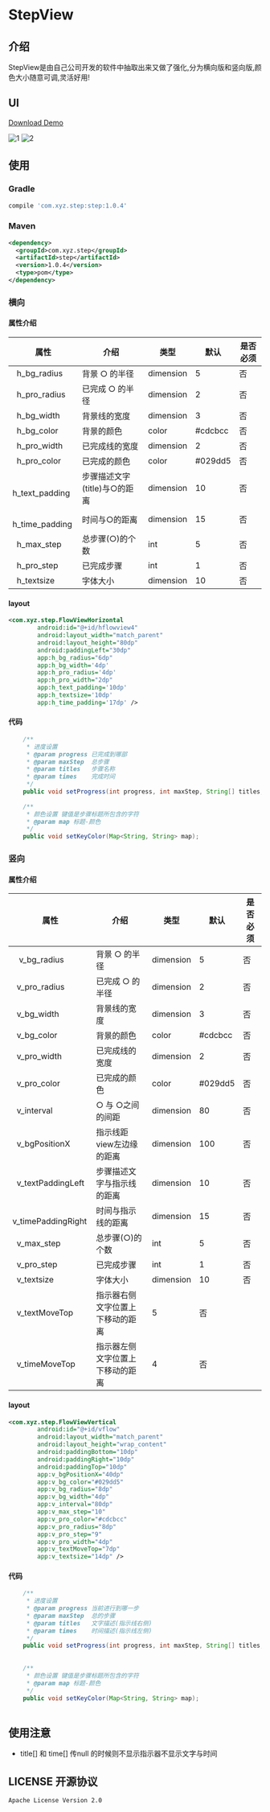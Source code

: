 # StepView

## 介绍

StepView是由自己公司开发的软件中抽取出来又做了强化,分为横向版和竖向版,颜色大小随意可调,灵活好用!

## UI

[Download Demo](https://github.com/zhangxuyang321/StepView/blob/master/apk/step.apk)

![1](https://github.com/zhangxuyang321/StepView/blob/master/ui/hflow.png)
![2](https://github.com/zhangxuyang321/StepView/blob/master/ui/vflow.png)


## 使用

### Gradle

```Groovy
compile 'com.xyz.step:step:1.0.4'
```

### Maven

```xml
<dependency>
  <groupId>com.xyz.step</groupId>
  <artifactId>step</artifactId>
  <version>1.0.4</version>
  <type>pom</type>
</dependency>
```

### 横向

#### 属性介绍

属性 | 介绍 | 类型 | 默认 | 是否必须
    --- | --- | --- | --- | ---
    h_bg_radius | 背景 ○ 的半径 | dimension | 5 | 否
    h_pro_radius | 已完成 ○ 的半径 | dimension | 2 | 否 
    h_bg_width | 背景线的宽度 | dimension | 3 | 否
    h_bg_color | 背景的颜色 | color | #cdcbcc | 否
    h_pro_width | 已完成线的宽度 | dimension | 2 | 否
    h_pro_color | 已完成的颜色 | color | #029dd5 | 否
    h_text_padding | 步骤描述文字(title)与○的距离 | dimension | 10 | 否
    h_time_padding | 时间与○的距离 | dimension | 15 | 否
    h_max_step | 总步骤(○)的个数 | int | 5 | 否
    h_pro_step | 已完成步骤 | int | 1 | 否
    h_textsize | 字体大小 | dimension | 10 | 否
    
    
#### layout

```xml
<com.xyz.step.FlowViewHorizontal
        android:id="@+id/hflowview4"
        android:layout_width="match_parent"
        android:layout_height="80dp"
        android:paddingLeft="30dp"
        app:h_bg_radius="6dp"
        app:h_bg_width='4dp'
        app:h_pro_radius='4dp'
        app:h_pro_width="2dp"
        app:h_text_padding='10dp'
        app:h_textsize='10dp'
        app:h_time_padding='17dp' />
```

#### 代码

```java
    /**
     * 进度设置
     * @param progress 已完成到哪部
     * @param maxStep  总步骤
     * @param titles   步骤名称
     * @param times    完成时间
     */
    public void setProgress(int progress, int maxStep, String[] titles, String[] times);
    
    /**
     * 颜色设置 键值是步骤标题所包含的字符
     * @param map 标题-颜色
     */
    public void setKeyColor(Map<String, String> map);
```

### 竖向

#### 属性介绍

属性 | 介绍 | 类型 | 默认 | 是否必须
    --- | --- | --- | --- | ---
    v_bg_radius | 背景 ○ 的半径 | dimension | 5 | 否
    v_pro_radius | 已完成 ○ 的半径 | dimension | 2 | 否 
    v_bg_width | 背景线的宽度 | dimension | 3 | 否
    v_bg_color | 背景的颜色 | color | #cdcbcc | 否
    v_pro_width | 已完成线的宽度 | dimension | 2 | 否
    v_pro_color | 已完成的颜色 | color | #029dd5 | 否
    v_interval | ○ 与 ○之间的间距 | dimension | 80 | 否
    v_bgPositionX | 指示线距view左边缘的距离 | dimension | 100 | 否
    v_textPaddingLeft | 步骤描述文字与指示线的距离 | dimension | 10 | 否
    v_timePaddingRight | 时间与指示线的距离 | dimension | 15 | 否
    v_max_step | 总步骤(○)的个数 | int | 5 | 否
    v_pro_step | 已完成步骤 | int | 1 | 否
    v_textsize | 字体大小 | dimension | 10 | 否
    v_textMoveTop | 指示器右侧文字位置上下移动的距离 | 5 | 否
    v_timeMoveTop | 指示器左侧文字位置上下移动的距离 | 4 | 否
    
#### layout

```xml
<com.xyz.step.FlowViewVertical
        android:id="@+id/vflow"
        android:layout_width="match_parent"
        android:layout_height="wrap_content"
        android:paddingBottom="10dp"
        android:paddingRight="10dp"
        android:paddingTop="10dp"
        app:v_bgPositionX="40dp"
        app:v_bg_color="#029dd5"
        app:v_bg_radius="8dp"
        app:v_bg_width="4dp"
        app:v_interval="80dp"
        app:v_max_step="10"
        app:v_pro_color="#cdcbcc"
        app:v_pro_radius="8dp"
        app:v_pro_step="9"
        app:v_pro_width="4dp"
        app:v_textMoveTop="7dp"
        app:v_textsize="14dp" />
```

#### 代码

``` java
    /**
     * 进度设置
     * @param progress 当前进行到哪一步
     * @param maxStep  总的步骤
     * @param titles   文字描述(指示线右侧)
     * @param times    时间描述(指示线左侧)
     */
    public void setProgress(int progress, int maxStep, String[] titles, String[] times);
    
    
    /**
     * 颜色设置 键值是步骤标题所包含的字符
     * @param map 标题-颜色
     */
    public void setKeyColor(Map<String, String> map);
    
```

## 使用注意

* title[] 和 time[] 传null 的时候则不显示指示器不显示文字与时间

## LICENSE 开源协议

    Apache License Version 2.0
